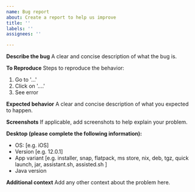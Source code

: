 ```yaml
---
name: Bug report
about: Create a report to help us improve
title: ''
labels: ''
assignees: ''

---
```


**Describe the bug**
A clear and concise description of what the bug is.

**To Reproduce**
Steps to reproduce the behavior:
1. Go to '...'
2. Click on '....'
3. See error

**Expected behavior**
A clear and concise description of what you expected to happen.

**Screenshots**
If applicable, add screenshots to help explain your problem.

**Desktop (please complete the following information):**
 - OS: [e.g. iOS]
 - Version [e.g. 12.0.1]
 - App variant [e.g. installer, snap, flatpack, ms store, nix, deb, tgz, quick launch, jar, assistant.sh, assisted.sh ]
 - Java version

**Additional context**
Add any other context about the problem here.
